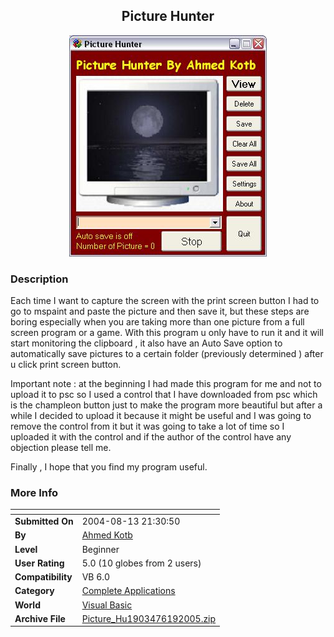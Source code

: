 ﻿<div align="center">

## Picture Hunter

<img src="PIC2005619111992359.JPG">
</div>

### Description

Each time I want to capture the screen with the print screen button I had to go to mspaint and paste the picture and then save it, but these steps are boring especially when you are taking more than one picture from a full screen program or a game. With this program u only have to run it and it will start monitoring the clipboard , it also have an Auto Save option to automatically save pictures to a certain folder (previously determined ) after u click print screen button.

Important note : at the beginning I had made this program for me and not to upload it to psc so I used a control that I have downloaded from psc which is the champleon button just to make the program more beautiful but after a while I decided to upload it because it might be useful and I was going to remove the control from it but it was going to take a lot of time so I uploaded it with the control and if the author of the control have any objection please tell me.

Finally , I hope that you find my program useful.
 
### More Info
 


<span>             |<span>
---                |---
**Submitted On**   |2004-08-13 21:30:50
**By**             |[Ahmed Kotb](https://github.com/Planet-Source-Code/PSCIndex/blob/master/ByAuthor/ahmed-kotb.md)
**Level**          |Beginner
**User Rating**    |5.0 (10 globes from 2 users)
**Compatibility**  |VB 6\.0
**Category**       |[Complete Applications](https://github.com/Planet-Source-Code/PSCIndex/blob/master/ByCategory/complete-applications__1-27.md)
**World**          |[Visual Basic](https://github.com/Planet-Source-Code/PSCIndex/blob/master/ByWorld/visual-basic.md)
**Archive File**   |[Picture\_Hu1903476192005\.zip](https://github.com/Planet-Source-Code/ahmed-kotb-picture-hunter__1-61239/archive/master.zip)








